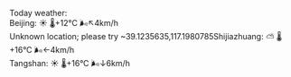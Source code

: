 Today weather:  
Beijing: ☀️   🌡️+12°C 🌬️↖4km/h  
Unknown location; please try ~39.1235635,117.1980785Shijiazhuang: ⛅️  🌡️+16°C 🌬️←4km/h  
Tangshan: ☀️   🌡️+16°C 🌬️↓6km/h  

